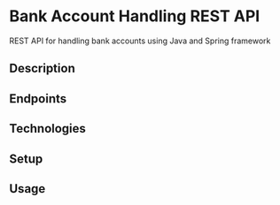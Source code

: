 # Bank Account Handling REST API
REST API for handling bank accounts using Java and Spring framework 


## Description

## Endpoints

## Technologies

## Setup

## Usage
